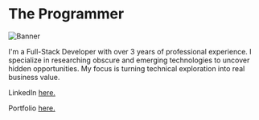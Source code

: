 # The Programmer

![Banner](https://i.pinimg.com/originals/61/34/37/61343711f3f889060d37d07a309d2bd1.gif)

I'm a Full-Stack Developer with over 3 years of professional experience. I specialize in researching obscure and emerging technologies to uncover hidden opportunities. My focus is turning technical exploration into real business value.

LinkedIn [here.](https://www.linkedin.com/in/khosbilegt-bilegsaikhan-82929424b/)

Portfolio [here.](https://koso.dev/)
